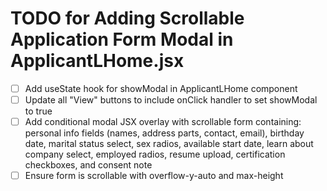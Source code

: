 # TODO for Adding Scrollable Application Form Modal in ApplicantLHome.jsx

- [ ] Add useState hook for showModal in ApplicantLHome component
- [ ] Update all "View" buttons to include onClick handler to set showModal to true
- [ ] Add conditional modal JSX overlay with scrollable form containing: personal info fields (names, address parts, contact, email), birthday date, marital status select, sex radios, available start date, learn about company select, employed radios, resume upload, certification checkboxes, and consent note
- [ ] Ensure form is scrollable with overflow-y-auto and max-height
